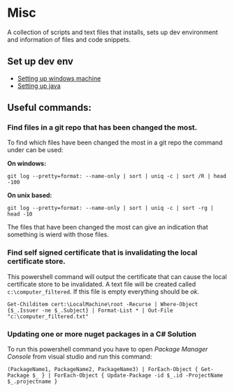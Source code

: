 # Misc

A collection of scripts and text files that installs, sets up dev environment and information of files and code snippets.

## Set up dev env
- [Setting up windows machine](https://github.com/stiasta/misc/blob/master/setup_dev_windows.ps1)
- [Setting up java](https://github.com/stiasta/misc/blob/master/java_setup.md)

## Useful commands:

### Find files in a git repo that has been changed the most.
To find which files have been changed the most in a git repo the command under can be used:

**On windows:**
```
git log --pretty=format: --name-only | sort | uniq -c | sort /R | head -100
```

**On unix based:**
```
git log --pretty=format: --name-only | sort | uniq -c | sort -rg | head -10
```

The files that have been changed the most can give an indication that something is wierd with those files.

### Find self signed certificate that is invalidating the local certificate store.

This powershell command will output the certificate that can cause the local certificate store to be invalidated.
A text file will be created called `c:\computer_filtered`. If this file is empty everything should be _ok_. 
```
Get-Childitem cert:\LocalMachine\root -Recurse | Where-Object {$_.Issuer -ne $_.Subject} | Format-List * | Out-File "c:\computer_filtered.txt"
```

### Updating one or more nuget packages in a C# Solution

To run this powershell command  you have to open _Package Manager Console_ from visual studio and run this command:

```
(PackageName1, PackageName2, PackageName3) | ForEach-Object { Get-Package $_ } | ForEach-Object { Update-Package -id $_.id -ProjectName $_.projectname }
```
